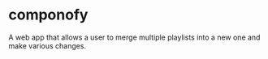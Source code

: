 # componofy
A web app that allows a user to merge multiple playlists into a new one and make various changes. 
